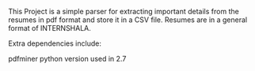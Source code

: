 This Project is a simple parser for extracting important details from the  resumes in pdf format and store it in a CSV file.
Resumes are in a general format of INTERNSHALA.

Extra dependencies include:

 pdfminer
python version used in 2.7

